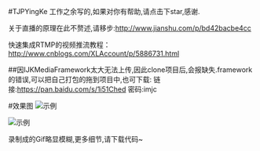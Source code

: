 #TJPYingKe
工作之余写的,如果对你有帮助,请点击下star,感谢.

关于直播的原理在此不赘述,请移步:<http://www.jianshu.com/p/bd42bacbe4cc>

快速集成RTMP的视频推流教程：<http://www.cnblogs.com/XLAccount/p/5886731.html>

##因IJKMediaFramework太大无法上传,因此clone项目后,会报缺失.framework的错误,可以把自己打包的拖到项目中,也可下载:
链接:<https://pan.baidu.com/s/1i51Ched> 密码:imjc

#效果图
![示例](https://github.com/CodeAcmen/TJPYingKe/blob/master/TJPYingKe/topClick.gif)

![示例](https://github.com/CodeAcmen/TJPYingKe/blob/master/TJPYingKe/TJPYingKe.gif)

录制成的Gif略显模糊,更多细节,请下载代码~
